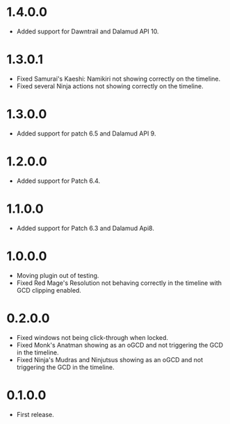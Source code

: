 # 1.4.0.0
- Added support for Dawntrail and Dalamud API 10.

# 1.3.0.1
- Fixed Samurai's Kaeshi: Namikiri not showing correctly on the timeline.
- Fixed several Ninja actions not showing correctly on the timeline.

# 1.3.0.0
- Added support for patch 6.5 and Dalamud API 9.

# 1.2.0.0
- Added support for Patch 6.4.

# 1.1.0.0
- Added support for Patch 6.3 and Dalamud Api8.

# 1.0.0.0
- Moving plugin out of testing.
- Fixed Red Mage's Resolution not behaving correctly in the timeline with GCD clipping enabled.

# 0.2.0.0
- Fixed windows not being click-through when locked.
- Fixed Monk's Anatman showing as an oGCD and not triggering the GCD in the timeline.
- Fixed Ninja's Mudras and Ninjutsus showing as an oGCD and not triggering the GCD in the timeline.

# 0.1.0.0
- First release.
